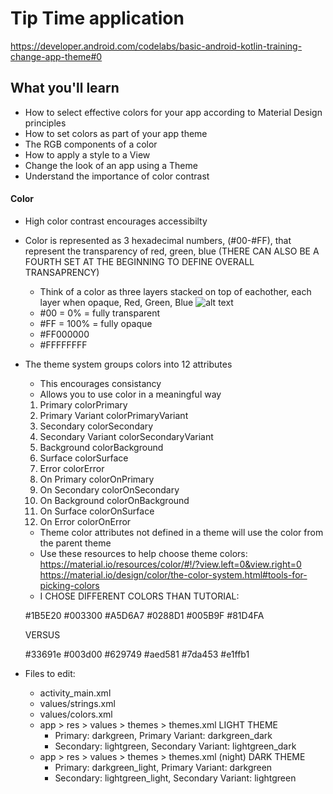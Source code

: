 # Tip Time application
https://developer.android.com/codelabs/basic-android-kotlin-training-change-app-theme#0

## What you'll learn
* How to select effective colors for your app according to Material Design principles
* How to set colors as part of your app theme
* The RGB components of a color
* How to apply a style to a View
* Change the look of an app using a Theme
* Understand the importance of color contrast

#### Color
* High color contrast encourages accessibilty
* Color is represented as 3 hexadecimal numbers, (#00-#FF), that represent the transparency of red, green, blue (THERE CAN ALSO BE A FOURTH SET AT THE BEGINNING TO DEFINE OVERALL TRANSAPRENCY)
	* Think of a color as three layers stacked on top of eachother, each layer when opaque, Red, Green, Blue
	![alt text](C:\Users\aweso\Documents\Code\code_playground\images_for_notes\color_hexadecimalexplaination.png)
	* #00 = 0% = fully transparent
	* #FF = 100% = fully opaque
	* <color name="black">#FF000000</color>
	* <color name="white">#FFFFFFFF</color>
* The theme system groups colors into 12 attributes
	* This encourages consistancy
	* Allows you to use color in a meaningful way
	1. Primary				colorPrimary
	2. Primary Variant		colorPrimaryVariant
	3. Secondary			colorSecondary
	4. Secondary Variant	colorSecondaryVariant
	5. Background			colorBackground
	6. Surface				colorSurface
	7. Error				colorError
	8. On Primary			colorOnPrimary
	9. On Secondary			colorOnSecondary
	10. On Background		colorOnBackground
	11. On Surface			colorOnSurface
	12. On Error			colorOnError
	* Theme color attributes not defined in a theme will use the color from the parent theme
	* Use these resources to help choose theme colors:
	https://material.io/resources/color/#!/?view.left=0&view.right=0
	https://material.io/design/color/the-color-system.html#tools-for-picking-colors
	* I CHOSE DIFFERENT COLORS THAN TUTORIAL:
	
    <color name="green">#1B5E20</color>
    <color name="green_dark">#003300</color>
    <color name="green_light">#A5D6A7</color>
    <color name="blue">#0288D1</color>
    <color name="blue_dark">#005B9F</color>
    <color name="blue_light">#81D4FA</color>
	
	VERSUS
	
	<color name="darkgreen">#33691e</color>
    <color name="darkgreen_dark">#003d00</color>
    <color name="darkgreen_light">#629749</color>
    <color name="lightgreen">#aed581</color>
    <color name="lightgreen_dark">#7da453</color>
    <color name="lightgreen_light">#e1ffb1</color>
* Files to edit:
	* activity_main.xml
	* values/strings.xml
	* values/colors.xml
	* app > res > values > themes > themes.xml LIGHT THEME
		* Primary: darkgreen, Primary Variant: darkgreen_dark
		* Secondary: lightgreen, Secondary Variant: lightgreen_dark
	* app > res > values > themes > themes.xml (night) DARK THEME
		* Primary: darkgreen_light, Primary Variant: darkgreen
		* Secondary: lightgreen_light, Secondary Variant: lightgreen
	
	
	